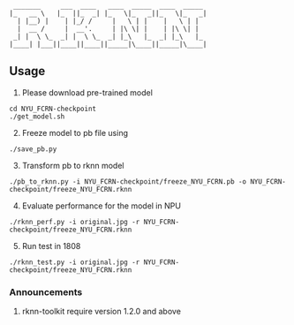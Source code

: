 ```                
 _______     ___  ____   ____  _____  ____  _____  
|_   __ \   |_  ||_  _| |_   \|_   _||_   \|_   _| 
  | |__) |    | |_/ /     |   \ | |    |   \ | |   
  |  __ /     |  __'.     | |\ \| |    | |\ \| |   
 _| |  \ \_  _| |  \ \_  _| |_\   |_  _| |_\   |_  
|____| |___||____||____||_____|\____||_____|\____|     
```
## Usage
1. Please download pre-trained model
```
cd NYU_FCRN-checkpoint
./get_model.sh
```
2. Freeze model to pb file using 
```
./save_pb.py
```

3. Transform pb to rknn model 
```
./pb_to_rknn.py -i NYU_FCRN-checkpoint/freeze_NYU_FCRN.pb -o NYU_FCRN-checkpoint/freeze_NYU_FCRN.rknn
```

4. Evaluate performance for the model in NPU 
```
./rknn_perf.py -i original.jpg -r NYU_FCRN-checkpoint/freeze_NYU_FCRN.rknn
```

5. Run test in 1808
```
./rknn_test.py -i original.jpg -r NYU_FCRN-checkpoint/freeze_NYU_FCRN.rknn
```

### Announcements
1. rknn-toolkit require version 1.2.0 and above
